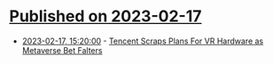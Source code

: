 # [Published on 2023-02-17](index.md)

* [2023-02-17, 15:20:00](https://tech.slashdot.org/story/23/02/17/146243/tencent-scraps-plans-for-vr-hardware-as-metaverse-bet-falters?utm_source=rss1.0mainlinkanon&utm_medium=feed) - [ Tencent Scraps Plans For VR Hardware as Metaverse Bet Falters ](https://tech.slashdot.org/story/23/02/17/146243/tencent-scraps-plans-for-vr-hardware-as-metaverse-bet-falters?utm_source=rss1.0mainlinkanon&utm_medium=feed)
